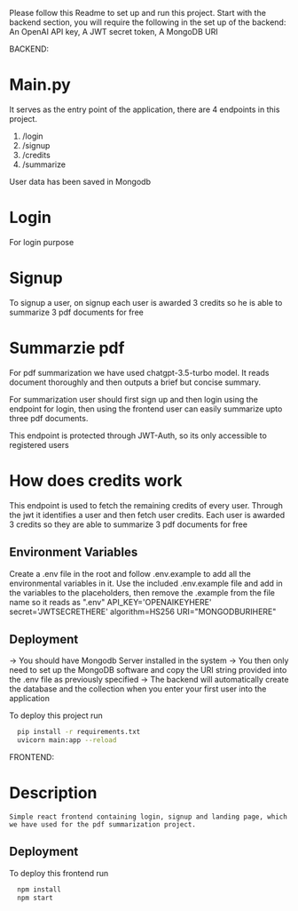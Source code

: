 Please follow this Readme to set up and run this project. Start with the backend section, you will require the following in the set up of the backend:
An OpenAI API key, 
A JWT secret token, 
A MongoDB URI

BACKEND:

# Main.py

It serves as the entry point of the application, there are 4 endpoints in this project.
1) /login
2) /signup
3) /credits
4) /summarize

User data has been saved in Mongodb

# Login 
For login purpose

# Signup
To signup a user, on signup each user is awarded 3 credits so he is able to summarize 3 pdf documents for free

# Summarzie pdf

For pdf summarization we have used chatgpt-3.5-turbo model. It reads document thoroughly and then outputs a brief but concise summary.

For summarization user should first sign up and then login using the endpoint for login, then using the frontend user can easily summarize upto three pdf documents.

This endpoint is protected through JWT-Auth, so its only accessible to registered users


# How does credits work

This endpoint is used to fetch the remaining credits of every user. Through the jwt it identifies a user and then fetch user credits. Each user is awarded 3 credits so they are able to summarize 3 pdf documents for free


## Environment Variables

Create a .env file in the root and  follow .env.example to add all the environmental variables in it.
Use the included .env.example file and add in the variables to the placeholders, then remove the .example from the file name so it reads as ".env"
API_KEY='OPENAIKEYHERE'
secret='JWTSECRETHERE'
algorithm=HS256
URI="MONGODBURIHERE"


## Deployment
-> You should have Mongodb Server installed in the system
-> You then only need to set up the MongoDB software and copy the URI string provided into the .env file as previously specified
-> The backend will automatically create the database and the collection when you enter your first user into the application

To deploy this project run

```bash
  pip install -r requirements.txt
  uvicorn main:app --reload

```

FRONTEND:

# Description

    Simple react frontend containing login, signup and landing page, which we have used for the pdf summarization project.

## Deployment

To deploy this frontend run

```bash
  npm install
  npm start

```
